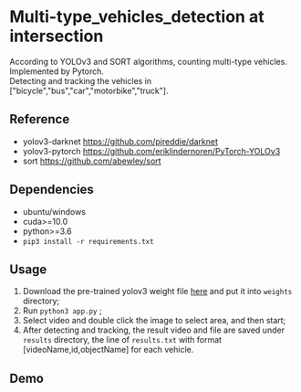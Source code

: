 # Multi-type_vehicles_detection at intersection
According to YOLOv3 and SORT algorithms, counting multi-type vehicles. Implemented by Pytorch.  
Detecting and tracking the vehicles in \["bicycle","bus","car","motorbike","truck"].

## Reference
- yolov3-darknet  https://github.com/pjreddie/darknet
- yolov3-pytorch  https://github.com/eriklindernoren/PyTorch-YOLOv3
- sort https://github.com/abewley/sort

## Dependencies
- ubuntu/windows
- cuda>=10.0
- python>=3.6
- `pip3 install -r requirements.txt`

## Usage
1. Download the pre-trained yolov3 weight file [here](https://pjreddie.com/media/files/yolov3.weights) and put it into `weights` directory;  
2. Run `python3 app.py` ;
3. Select video and double click the image to select area, and then start;
4. After detecting and tracking, the result video and file are saved under `results` directory, the line of `results.txt` with format \[videoName,id,objectName] for each vehicle.

## Demo




